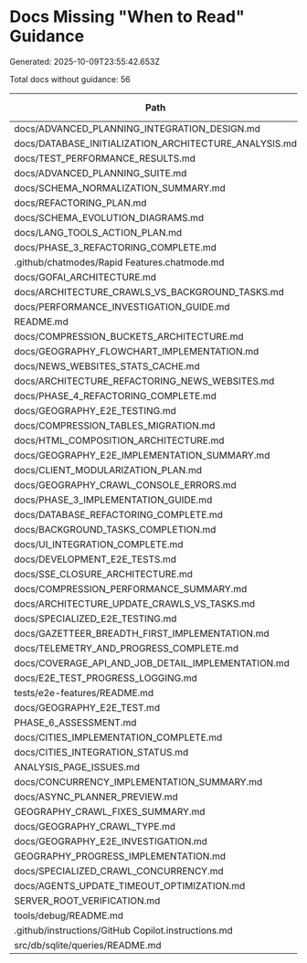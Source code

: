 # Docs Missing "When to Read" Guidance

Generated: 2025-10-09T23:55:42.653Z

Total docs without guidance: 56

| Path | Lines | Category | Discoverable | Cross References |
| --- | ---: | --- | --- | --- |
| docs/ADVANCED_PLANNING_INTEGRATION_DESIGN.md | 858 | planning | Yes | 2 |
| docs/DATABASE_INITIALIZATION_ARCHITECTURE_ANALYSIS.md | 768 | architecture | Yes | 3 |
| docs/TEST_PERFORMANCE_RESULTS.md | 671 | feature | Yes | 3 |
| docs/ADVANCED_PLANNING_SUITE.md | 638 | planning | Yes | 3 |
| docs/SCHEMA_NORMALIZATION_SUMMARY.md | 611 | feature | Yes | 3 |
| docs/REFACTORING_PLAN.md | 603 | planning | No | 2 |
| docs/SCHEMA_EVOLUTION_DIAGRAMS.md | 596 | feature | Yes | 2 |
| docs/LANG_TOOLS_ACTION_PLAN.md | 545 | planning | Yes | 2 |
| docs/PHASE_3_REFACTORING_COMPLETE.md | 532 | planning | No | 5 |
| .github/chatmodes/Rapid Features.chatmode.md | 531 | feature | No | 2 |
| docs/GOFAI_ARCHITECTURE.md | 531 | architecture | Yes | 2 |
| docs/ARCHITECTURE_CRAWLS_VS_BACKGROUND_TASKS.md | 503 | architecture | Yes | 8 |
| docs/PERFORMANCE_INVESTIGATION_GUIDE.md | 481 | investigation | Yes | 4 |
| README.md | 470 | reference | No | 7 |
| docs/COMPRESSION_BUCKETS_ARCHITECTURE.md | 459 | architecture | Yes | 3 |
| docs/GEOGRAPHY_FLOWCHART_IMPLEMENTATION.md | 456 | planning | No | 2 |
| docs/NEWS_WEBSITES_STATS_CACHE.md | 448 | feature | Yes | 3 |
| docs/ARCHITECTURE_REFACTORING_NEWS_WEBSITES.md | 447 | architecture | No | 2 |
| docs/PHASE_4_REFACTORING_COMPLETE.md | 392 | planning | No | 3 |
| docs/GEOGRAPHY_E2E_TESTING.md | 382 | feature | No | 4 |
| docs/COMPRESSION_TABLES_MIGRATION.md | 369 | feature | Yes | 5 |
| docs/HTML_COMPOSITION_ARCHITECTURE.md | 365 | architecture | Yes | 2 |
| docs/GEOGRAPHY_E2E_IMPLEMENTATION_SUMMARY.md | 358 | planning | No | 2 |
| docs/CLIENT_MODULARIZATION_PLAN.md | 345 | planning | Yes | 2 |
| docs/GEOGRAPHY_CRAWL_CONSOLE_ERRORS.md | 344 | feature | Yes | 2 |
| docs/PHASE_3_IMPLEMENTATION_GUIDE.md | 343 | planning | No | 4 |
| docs/DATABASE_REFACTORING_COMPLETE.md | 333 | feature | No | 2 |
| docs/BACKGROUND_TASKS_COMPLETION.md | 323 | feature | Yes | 5 |
| docs/UI_INTEGRATION_COMPLETE.md | 320 | feature | Yes | 2 |
| docs/DEVELOPMENT_E2E_TESTS.md | 308 | feature | Yes | 4 |
| docs/SSE_CLOSURE_ARCHITECTURE.md | 306 | architecture | Yes | 4 |
| docs/COMPRESSION_PERFORMANCE_SUMMARY.md | 299 | feature | No | 2 |
| docs/ARCHITECTURE_UPDATE_CRAWLS_VS_TASKS.md | 297 | architecture | No | 2 |
| docs/SPECIALIZED_E2E_TESTING.md | 290 | feature | Yes | 2 |
| docs/GAZETTEER_BREADTH_FIRST_IMPLEMENTATION.md | 288 | planning | Yes | 7 |
| docs/TELEMETRY_AND_PROGRESS_COMPLETE.md | 284 | feature | No | 2 |
| docs/COVERAGE_API_AND_JOB_DETAIL_IMPLEMENTATION.md | 281 | planning | No | 2 |
| docs/E2E_TEST_PROGRESS_LOGGING.md | 274 | feature | Yes | 3 |
| tests/e2e-features/README.md | 256 | reference | No | 6 |
| docs/GEOGRAPHY_E2E_TEST.md | 227 | feature | Yes | 3 |
| PHASE_6_ASSESSMENT.md | 216 | planning | No | 2 |
| docs/CITIES_IMPLEMENTATION_COMPLETE.md | 211 | planning | No | 3 |
| docs/CITIES_INTEGRATION_STATUS.md | 207 | feature | No | 2 |
| ANALYSIS_PAGE_ISSUES.md | 203 | investigation | No | 4 |
| docs/CONCURRENCY_IMPLEMENTATION_SUMMARY.md | 198 | planning | No | 3 |
| docs/ASYNC_PLANNER_PREVIEW.md | 190 | planning | Yes | 4 |
| GEOGRAPHY_CRAWL_FIXES_SUMMARY.md | 189 | feature | No | 3 |
| docs/GEOGRAPHY_CRAWL_TYPE.md | 186 | feature | Yes | 10 |
| docs/GEOGRAPHY_E2E_INVESTIGATION.md | 185 | investigation | Yes | 4 |
| GEOGRAPHY_PROGRESS_IMPLEMENTATION.md | 182 | planning | Yes | 2 |
| docs/SPECIALIZED_CRAWL_CONCURRENCY.md | 172 | feature | No | 6 |
| docs/AGENTS_UPDATE_TIMEOUT_OPTIMIZATION.md | 136 | feature | Yes | 2 |
| SERVER_ROOT_VERIFICATION.md | 109 | feature | Yes | 3 |
| tools/debug/README.md | 46 | reference | No | 7 |
| .github/instructions/GitHub Copilot.instructions.md | 27 | feature | No | 2 |
| src/db/sqlite/queries/README.md | 11 | reference | No | 7 |